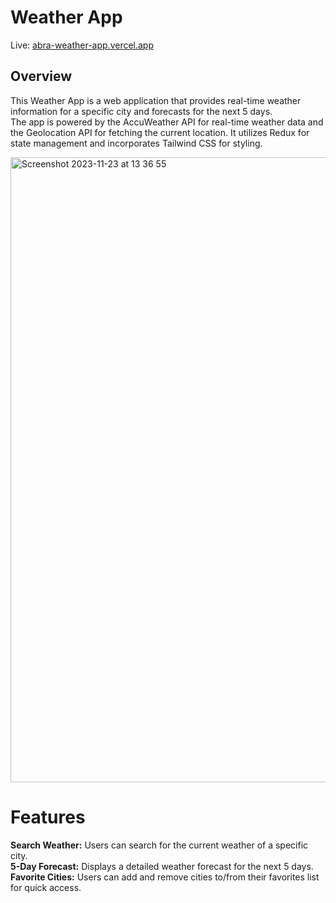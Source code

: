 # Weather App
Live: [abra-weather-app.vercel.app](https://abra-weather-app.vercel.app/)
## Overview
This Weather App is a web application that provides real-time weather information for a specific city and forecasts for the next 5 days. <br>
The app is powered by the AccuWeather API for real-time weather data and the Geolocation API for fetching the current location. It utilizes Redux for state management and incorporates Tailwind CSS for styling.

<img width="1000" alt="Screenshot 2023-11-23 at 13 36 55" src="https://github.com/LiorAtiya/Lior-Atiya-20-11-2023/assets/22147116/af11ac75-f0f4-4f1b-8924-45409f1bf1a3">

# Features
<b>Search Weather:</b> Users can search for the current weather of a specific city. <br>
<b>5-Day Forecast:</b> Displays a detailed weather forecast for the next 5 days.<br>
<b>Favorite Cities:</b> Users can add and remove cities to/from their favorites list for quick access.<br>